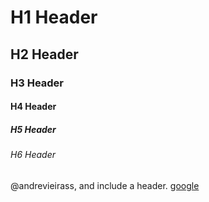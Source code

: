# H1 Header
## H2 Header
### H3 Header
#### H4 Header
##### H5 Header
###### H6 Header
@andrevieirass, and include a header.
[google](google.com.br)
